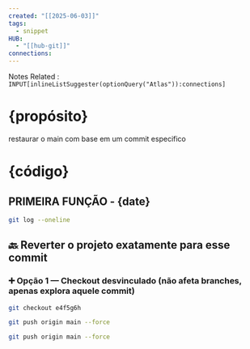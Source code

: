 ```yaml
---
created: "[[2025-06-03]]"
tags:
  - snippet
HUB:
  - "[[hub-git]]"
connections:
---
```


Notes Related : `INPUT[inlineListSuggester(optionQuery("Atlas")):connections]` 

# {propósito}

restaurar o main com base em um commit especifico 

# {código}

## PRIMEIRA FUNÇÃO - {date}


```bash
git log --oneline
```

## 🔙 **Reverter o projeto exatamente para esse commit**

### ➕ **Opção 1 — Checkout desvinculado (não afeta branches, apenas explora aquele commit)**

```bash
git checkout e4f5g6h
```

```bash
git push origin main --force
```

```bash
git push origin main --force
```
